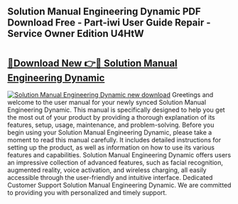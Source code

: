 ## Solution Manual Engineering Dynamic PDF Download Free - Part-iwi User Guide Repair - Service Owner Edition U4HtW

# <h2><a href="http://bc81078.oget.top/?id=Solution+Manual+Engineering+Dynamic">🔗Download New 👉🔴 Solution Manual Engineering Dynamic</a></h2>

[![Solution Manual Engineering Dynamic new download](https://i.imgur.com/5g1atiW.png)](http://bc81078.oget.top/?id=Solution+Manual+Engineering+Dynamic)
Greetings and welcome to the user manual for your newly synced Solution Manual Engineering Dynamic. This manual is specifically designed to help you get the most out of your product by providing a thorough explanation of its features, setup, usage, maintenance, and problem-solving. Before you begin using your Solution Manual Engineering Dynamic, please take a moment to read this manual carefully. It includes detailed instructions for setting up the product, as well as information on how to use its various features and capabilities. Solution Manual Engineering Dynamic offers users an impressive collection of advanced features, such as facial recognition, augmented reality, voice activation, and wireless charging, all easily accessible through the user-friendly and intuitive interface. Dedicated Customer Support Solution Manual Engineering Dynamic. We are committed to providing you with personalized and timely support.
